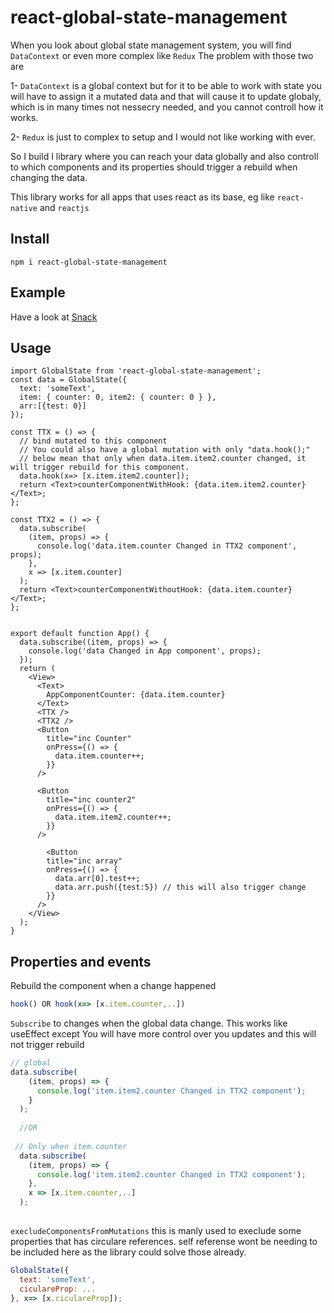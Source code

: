 # react-global-state-management
When you look about global state management system, you will find `DataContext` or even more complex like `Redux`
The problem with those two are 

1- `DataContext` is a global context but for it to be able to work with state you will have to assign it a mutated data and that will cause it to update globaly, which is in many times not nessecry needed, and you cannot controll how it works.

2- `Redux` is just to complex to setup and I would not like working with ever.

So I build I library where you can reach your data globally and also controll to which components and its properties should trigger a rebuild when changing the data.

This library works for all apps that uses react as its base, eg like `react-native` and `reactjs`

## Install
`npm i react-global-state-management`

## Example 
Have a look at [Snack](https://snack.expo.dev/@alentoma/globalstate)

## Usage
```tsx
import GlobalState from 'react-global-state-management';
const data = GlobalState({
  text: 'someText',
  item: { counter: 0, item2: { counter: 0 } },
  arr:[{test: 0}]
});

const TTX = () => {
  // bind mutated to this component 
  // You could also have a global mutation with only "data.hook();"
  // below mean that only when data.item.item2.counter changed, it will trigger rebuild for this component.
  data.hook(x=> [x.item.item2.counter]); 
  return <Text>counterComponentWithHook: {data.item.item2.counter}</Text>;
};

const TTX2 = () => {
  data.subscribe(
    (item, props) => {
      console.log('data.item.counter Changed in TTX2 component', props);
    },
    x => [x.item.counter]
  );
  return <Text>counterComponentWithoutHook: {data.item.counter}</Text>;
};


export default function App() {
  data.subscribe((item, props) => {
    console.log('data Changed in App component', props);
  });
  return (
    <View>
      <Text>
        AppComponentCounter: {data.item.counter}
      </Text>
      <TTX />
      <TTX2 />
      <Button
        title="inc Counter"
        onPress={() => {
          data.item.counter++;
        }}
      />

      <Button
        title="inc counter2"
        onPress={() => {
          data.item.item2.counter++;
        }}
      />

        <Button
        title="inc array"
        onPress={() => {
          data.arr[0].test++;
          data.arr.push({test:5}) // this will also trigger change
        }}
      />
    </View>
  );
}

```

## Properties and events
Rebuild the component when a change happened
```js
hook() OR hook(x=> [x.item.counter,..])
```

`Subscribe` to changes when the global data change. This works like useEffect except You will have more control over you updates and this will not trigger rebuild
```js
// global
data.subscribe(
    (item, props) => {
      console.log('item.item2.counter Changed in TTX2 component');
    }
  ); 
  
  //OR
  
 // Only when item.counter
  data.subscribe(
    (item, props) => {
      console.log('item.item2.counter Changed in TTX2 component');
    },
    x => [x.item.counter,..]
  );  
  
  ```
  
`execludeComponentsFromMutations` this is manly used to execlude some properties that has circulare references.
self referense wont be needing to be included here as the library could solve those already.

```js
GlobalState({
  text: 'someText',
  ciculareProp: ...
}, x=> [x.ciculareProp]);

```

